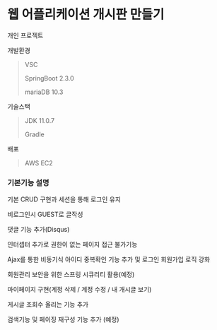# 웹 어플리케이션 개시판 만들기



개인 프로젝트 

개발환경

> VSC 
>
> SpringBoot 2.3.0
>
> mariaDB 10.3

기술스택

> JDK 11.0.7
>
> Gradle

배포 

> AWS EC2

### 기본기능 설명

기본 CRUD 구현과 세션을 통해 로그인 유지

비로그인시 GUEST로 글작성

댓글 기능 추가(Disqus)

인터셉터 추가로 권한이 없는 페이지 접근 불가기능

Ajax를 통한 비동기식 아이디 중복확인 기능 추가 및 로그인 회원가입 로직 강화

회원관리 보안을 위한 스프링 시큐리티 활용(예정)

마이페이지 구현(계정 삭제 / 계정 수정 / 내 개시글 보기)

게시글 조회수 올리는 기능 추가

검색기능 및 페이징 재구성 기능 추가 (예정)
